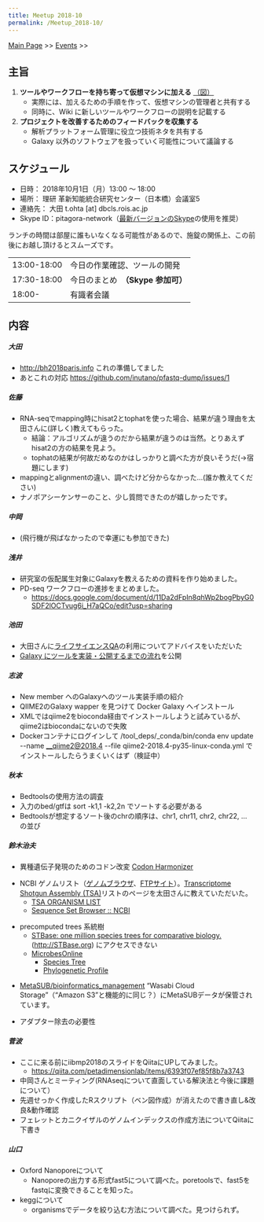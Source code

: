 ```yaml
---
title: Meetup 2018-10
permalink: /Meetup_2018-10/
---
```


[Main Page](/Main_Page "wikilink") &gt;&gt; [Events](/Events "wikilink") &gt;&gt;

主旨
----

1.  **ツールやワークフローを持ち寄って仮想マシンに加える** [（図）](http://www.pitagora-galaxy.org/_/rsrc/1416890873801/about/about_overview.png)
    -   実際には、加えるための手順を作って、仮想マシンの管理者と共有する
    -   同時に、Wiki に新しいツールやワークフローの説明を記載する
2.  **プロジェクトを改善するためのフィードバックを収集する**
    -   解析プラットフォーム管理に役立つ技術ネタを共有する
    -   Galaxy 以外のソフトウェアを扱っていく可能性について議論する

スケジュール
------------

-   日時： 2018年10月1日（月）13:00 〜 18:00
-   場所： 理研 革新知能統合研究センター（日本橋）会議室5
-   連絡先： 大田 t.ohta \[at\] dbcls.rois.ac.jp
-   Skype ID：pitagora-network（[最新バージョンのSkype](http://www.skype.com/ja/)の使用を推奨）

ランチの時間は部屋に誰もいなくなる可能性があるので、施錠の関係上、この前後にお越し頂けるとスムーズです。

|             |                                    |
|-------------|------------------------------------|
| 13:00-18:00 | 今日の作業確認、ツールの開発       |
| 17:30-18:00 | 今日のまとめ　**（Skype 参加可）** |
| 18:00-      | 有識者会議                         |

内容
----

##### 大田

-   <http://bh2018paris.info> これの準備してました
-   あとこれの対応 <https://github.com/inutano/pfastq-dump/issues/1>

##### 佐藤

-   RNA-seqでmapping時にhisat2とtophatを使った場合、結果が違う理由を太田さんに(詳しく)教えてもらった。
    -   結論：アルゴリズムが違うのだから結果が違うのは当然。とりあえずhisat2の方の結果を見よう。
    -   tophatの結果が何故だめなのかはしっかりと調べた方が良いそうだ(→宿題にします)
-   mappingとalignmentの違い、調べたけど分からなかった...(誰か教えてください)
-   ナノポアシーケンサーのこと、少し質問できたのが嬉しかったです。

##### 中岡

-   (飛行機が飛ばなかったので幸運にも参加できた)

##### 浅井

-   研究室の仮配属生対象にGalaxyを教えるための資料を作り始めました。
-   PD-seq ワークフローの進捗をまとめました。
    -   <https://docs.google.com/document/d/11Da2dFpIn8qhWp2bogPbyG0SDF2lOCTvug6i_H7aQCo/edit?usp=sharing>

##### 池田

-   大田さんに[ライフサイエンスQA](http://qa.lifesciencedb.jp/questions/)の利用についてアドバイスをいただいた
-   [Galaxy にツールを実装・公開するまでの流れ](https://qiita.com/percipere/items/3a9de862b1ade86ac25f)を公開

##### 志波

-   New member へのGalaxyへのツール実装手順の紹介
-   QIIME2のGalaxy wapper を見つけて Docker Galaxy へインストール
-   XMLではqiime2をbioconda経由でインストールしようと試みているが、qiime2はbiocondaにないので失敗
-   Dockerコンテナにログインして /tool_deps/_conda/bin/conda env update --name __qiime2@2018.4 --file qiime2-2018.4-py35-linux-conda.yml でインストールしたらうまくいくはず（検証中）

##### 秋本

-   Bedtoolsの使用方法の調査
-   入力のbed/gtfは sort -k1,1 -k2,2n でソートする必要がある
-   Bedtoolsが想定するソート後のchrの順序は、chr1, chr11, chr2, chr22, ... の並び

##### 鈴木治夫

-   異種遺伝子発現のためのコドン改変 [Codon Harmonizer](https://galaxyproject.org/public-galaxy-servers/codon-harmonizer/)

<!-- -->

-   NCBI ゲノムリスト（[ゲノムブラウザ](http://www.ncbi.nlm.nih.gov/genome/browse/)、[FTPサイト](ftp://ftp.ncbi.nlm.nih.gov/genomes/GENOME_REPORTS/)）。[Transcriptome Shotgun Assembly (TSA)](https://www.ddbj.nig.ac.jp/ddbj/tsa.html)リストのページを太田さんに教えていただいた。
    -   [TSA ORGANISM LIST](ftp://ftp.ddbj.nig.ac.jp/ddbj_database/tsa/TSA_ORGANISM_LIST.html)
    -   [Sequence Set Browser :: NCBI](https://www.ncbi.nlm.nih.gov/Traces/wgs/)

<!-- -->

-   precomputed trees 系統樹
    -   [STBase: one million species trees for comparative biology.](https://www.ncbi.nlm.nih.gov/pubmed/25679219) (http://STBase.org) にアクセスできない
    -   [MicrobesOnline](http://microbesonline.org/)
        -   [Species Tree](http://microbesonline.org/cgi-bin/speciesTree.cgi?taxId=511145)
        -   [Phylogenetic Profile](http://microbesonline.org/cgi-bin/phyloprofile.cgi?group=COG5013&download=0&show=astree&group=COG1140&taxId=g561&taxId=g620&taxId=g590)

<!-- -->

-   [MetaSUB/bioinformatics_management](https://github.com/MetaSUB/bioinformatics_management/blob/master/bioinformatics_update_aug_2018.md#wasabi-cloud-storage) “Wasabi Cloud Storage”（“Amazon S3”と機能的に同じ？）にMetaSUBデータが保管されています。

<!-- -->

-   アダプター除去の必要性

##### 菅波

-   ここに来る前にiibmp2018のスライドをQiitaにUPしてみました。
    -   <https://qiita.com/petadimensionlab/items/6393f07ef85f8b7a3743>
-   中岡さんとミーティング(RNAseqについて直面している解決法と今後に課題について）
-   先週せっかく作成したRスクリプト（ベン図作成）が消えたので書き直し&改良&動作確認
-   フェレットとカニクイザルのゲノムインデックスの作成方法についてQiitaに下書き

##### 山口

-   Oxford Nanoporeについて
    -   Nanoporeの出力する形式fast5について調べた。poretoolsで、fast5をfastqに変換できることを知った。
-   keggについて
    -   organismsでデータを絞り込む方法について調べた。見つけられず。
